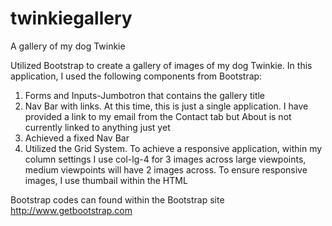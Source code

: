# twinkiegallery
A gallery of my dog Twinkie

Utilized Bootstrap to create a gallery of images of my dog Twinkie. In this application, I used the following components from Bootstrap:
1. Forms and Inputs-Jumbotron that contains the gallery title
2. Nav Bar with links. At this time, this is just a single application. I have provided a link to my email from the Contact tab but About is not currently linked to anything just yet
3. Achieved a fixed Nav Bar
4. Utilized the Grid System. To achieve a responsive application, within my column settings I use col-lg-4 for 3 images across large viewpoints, medium viewpoints will have 2 images across. To ensure responsive images, I use thumbail within the HTML


Bootstrap codes can found within the Bootstrap site http://www.getbootstrap.com 
